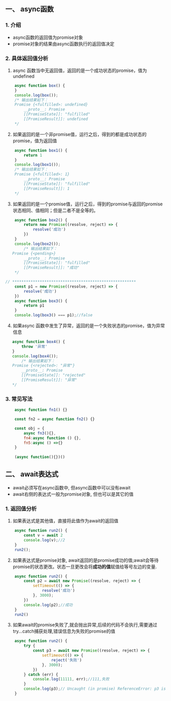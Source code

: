## 一、 async函数
### 1. 介绍
- async函数的返回值为promise对象
- promise对象的结果由async函数执行的返回值决定

### 2. 具体返回值分析
1. async 函数当中无返回值，返回的是一个成功状态的promise，值为undefined
```js
    async function box() {
    }
    console.log(box());
    /* 输出结果如下：
    Promise {<fulfilled>: undefined}
        __proto__: Promise
        [[PromiseState]]: "fulfilled"
        [[PromiseResult]]: undefined
    */ 
```
2. 如果返回的是一个非promise值，运行之后，得到的都是成功状态的promise，值为返回值
```js
    async function box1() {
        return 1
    }
    console.log(box1());
    /* 输出结果如下：
    Promise {<fulfilled>: 1}
        __proto__: Promise
        [[PromiseState]]: "fulfilled"
        [[PromiseResult]]: 1
    */ 

```
3. 如果返回的是一个promise值，运行之后，得到的promise与返回的promise状态相同、值相同；但是二者不是全等的。
```js
    async function box2() {
        return new Promise((resolve, reject) => {
            resolve('成功')
        })
    }
    console.log(box2());
        /* 输出结果如下：
   Promise {<pending>}
        __proto__: Promise
        [[PromiseState]]: "fulfilled"
        [[PromiseResult]]: "成功"
    */ 

// ******************************************************
    const p1 = new Promise((resolve, reject) => {
        resolve('成功')
    })
    async function box3() {
        return p1
    }
    console.log(box3() === p1);//false
```
 4. 如果async 函数中发生了异常，返回的是一个失败状态的promise，值为异常信息
 ```js
    async function box4() {
        throw '异常'
    }
    console.log(box4());
        /* 输出结果如下：
    Promise {<rejected>: "异常"}
        __proto__: Promise
        [[PromiseState]]: "rejected"
        [[PromiseResult]]: "异常"
    */ 

 ```
### 3. 常见写法
```js
    async function fn1() {}

    const fn2 = async function fn2() {}

    const obj = {
        async fn3(){},
        fn4:async function () {},
        fn5:async () =>{}
    }
    
    (async function(){})()
```

## 二、 await表达式
- await必须写在async函数中, 但async函数中可以没有await
- await右侧的表达式一般为promise对象, 但也可以是其它的值
### 1. 返回值分析
1. 如果表达式是其他值，直接将此值作为await的返回值
```js
    async function run2() {
        const v = await 2
        console.log(v);//2
    }
    run2();
```
2. 如果表达式是promise对象, await返回的是promise成功的值;await会等待promise的状态更改。状态一旦更改会将**成功的值**赋值给等号左边的变量.
```js
    async function run2() {
        const p2 = await new Promise((resolve, reject) => {
            setTimeout(() => {
                resolve('成功')
            }, 3000);
        })
        console.log(p2);//成功
    }
    run2()
```
3. 如果await的promise失败了,就会抛出异常,后续的代码不会执行,需要通过try...catch捕获处理,错误信息为失败的promise的值
```js
    async function run2() {
        try {
            const p3 = await new Promise((resolve, reject) => {
                setTimeout(() => {
                    reject('失败')
                }, 3000);
            })
        } catch (err) {
            console.log(11111, err);//111,失败
        }
        console.log(p3);// Uncaught (in promise) ReferenceError: p3 is not defined
    }
```

